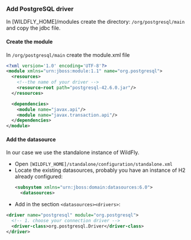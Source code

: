 ### Add PostgreSQL driver
In [WILDFLY_HOME]/modules create the directory: ```/org/postgresql/main``` and copy the jdbc file.

#### Create the module
In ```/org/postgresql/main``` create the module.xml file
```xml
<?xml version='1.0' encoding='UTF-8'?>
<module xmlns="urn:jboss:module:1.1" name="org.postgresql">
  <resources>
    <!--the name of your driver --> 
    <resource-root path="postgresql-42.6.0.jar"/>
  </resources>

  <dependencies>
    <module name="javax.api"/>
    <module name="javax.transaction.api"/>
  </dependencies>
</module>
```
#### Add the datasource
In our case we use the standalone instance of WildFly.
- Open ```[WILDFLY_HOME]/standalone/configuration/standalone.xml```
- Locate the existing datasources, probably you have an instance of H2 already configured:
  ```xml
  <subsystem xmlns="urn:jboss:domain:datasources:6.0"> 
    <datasources> 
  ```
- Add in the section ```<datasources><drivers>```:
```xml
<driver name="postgresql" module="org.postgresql"> 
  <!-- 1. choose your connection driver --> 
  <driver-class>org.postgresql.Driver</driver-class> 
</driver> 
```
